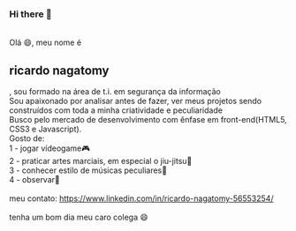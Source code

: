 ### Hi there 👋

<br/>Olá :smile:, meu nome é <h2>ricardo nagatomy</h2>, sou formado na área de t.i. em segurança da informação
<br/>Sou apaixonado por analisar antes de fazer, ver meus projetos sendo construídos com toda a minha criatividade e peculiaridade
<br/>Busco pelo mercado de desenvolvimento com ênfase em front-end(HTML5, CSS3 e Javascript).
<br/>Gosto de:
<br/>1 - jogar vídeogame:video_game:
<br/>2 - praticar artes marciais, em especial o jiu-jitsu:facepunch:
<br/>3 - conhecer estilo de músicas peculiares:musical_score:
<br/>4 - observar:eyes:
<br/>
<br/>meu contato: https://www.linkedin.com/in/ricardo-nagatomy-56553254/
<br/>
<br/>tenha um bom dia meu caro colega :smile:
